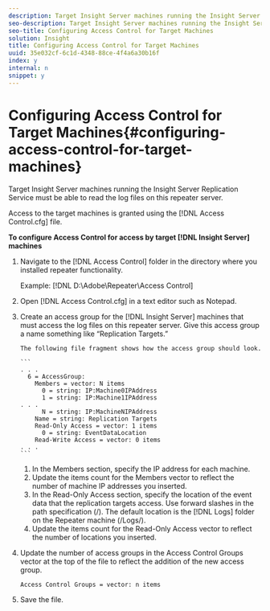 ```yaml
---
description: Target Insight Server machines running the Insight Server Replication Service must be able to read the log files on this repeater server.
seo-description: Target Insight Server machines running the Insight Server Replication Service must be able to read the log files on this repeater server.
seo-title: Configuring Access Control for Target Machines
solution: Insight
title: Configuring Access Control for Target Machines
uuid: 35e032cf-6c1d-4348-88ce-4f4a6a30b16f
index: y
internal: n
snippet: y
---
```


# Configuring Access Control for Target Machines{#configuring-access-control-for-target-machines}

Target Insight Server machines running the Insight Server Replication Service must be able to read the log files on this repeater server.

Access to the target machines is granted using the [!DNL Access Control.cfg] file.

**To configure Access Control for access by target [!DNL Insight Server] machines** 

1. Navigate to the [!DNL Access Control] folder in the directory where you installed repeater functionality.

   Example: [!DNL D:\Adobe\Repeater\Access Control]

1. Open [!DNL Access Control.cfg] in a text editor such as Notepad.
1. Create an access group for the [!DNL Insight Server] machines that must access the log files on this repeater server. Give this access group a name something like “Replication Targets.”

       The following file fragment shows how the access group should look.

       ```    
       . . . 
         6 = AccessGroup: 
           Members = vector: N items 
             0 = string: IP:Machine0IPAddress 
             1 = string: IP:Machine1IPAddress 
       . . . 
             N = string: IP:MachineNIPAddress 
           Name = string: Replication Targets 
           Read-Only Access = vector: 1 items 
             0 = string: EventDataLocation 
           Read-Write Access = vector: 0 items 
       . . .
       ```

    1. In the Members section, specify the IP address for each machine. 
    1. Update the items count for the Members vector to reflect the number of machine IP addresses you inserted. 
    1. In the Read-Only Access section, specify the location of the event data that the replication targets access. Use forward slashes in the path specification (/). The default location is the [!DNL Logs] folder on the Repeater machine (/Logs/). 
    1. Update the items count for the Read-Only Access vector to reflect the number of locations you inserted.

1. Update the number of access groups in the Access Control Groups vector at the top of the file to reflect the addition of the new access group.

   ```
   Access Control Groups = vector: n items
   ```

1. Save the file.
